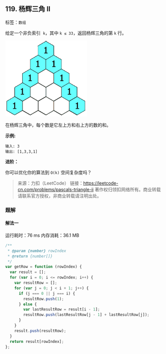 ## 119. 杨辉三角 II

标签：`数组`

给定一个非负索引  `k`，其中 `k ≤ 33`，返回杨辉三角的第 `k` 行。

![杨辉三角II](./../118.pascals-triangle/1.gif)

在杨辉三角中，每个数是它左上方和右上方的数的和。

**示例:**

```
输入: 3
输出: [1,3,3,1]
```

**进阶：**

你可以优化你的算法到 `O(k)` 空间复杂度吗？

> 来源：力扣（LeetCode）
> 链接：https://leetcode-cn.com/problems/pascals-triangle-ii
> 著作权归领扣网络所有。商业转载请联系官方授权，非商业转载请注明出处。

### 题解

#### 解法一

运行耗时：76 ms 内存消耗：36.1 MB

```javascript
/**
 * @param {number} rowIndex
 * @return {number[]}
 */
var getRow = function (rowIndex) {
  var result = [];
  for (var i = 0; i <= rowIndex; i++) {
    var resultRow = [];
    for (var j = 0; j < i + 1; j++) {
      if (j === 0 || j === i) {
        resultRow.push(1);
      } else {
        var lastResultRow = result[i - 1];
        resultRow.push(lastResultRow[j - 1] + lastResultRow[j]);
      }
    }
    result.push(resultRow);
  }
  return result[rowIndex];
};
```
